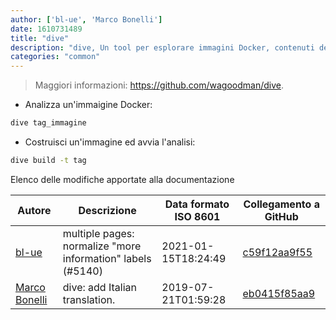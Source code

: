 ```yaml
---
author: ['bl-ue', 'Marco Bonelli']
date: 1610731489
title: "dive"
description: "dive, Un tool per esplorare immagini Docker, contenuti dei livelli, e ridurne la dimensione."
categories: "common"
---
```

> Maggiori informazioni: <https://github.com/wagoodman/dive>.

- Analizza un'immaigine Docker:

```bash
dive tag_immagine
```

- Costruisci un'immagine ed avvia l'analisi:

```bash
dive build -t tag
```
Elenco delle modifiche apportate alla documentazione


Autore | Descrizione | Data formato ISO 8601 | Collegamento a GitHub
------|-----|-----|-----
[bl-ue](mailto:54780737+bl-ue@users.noreply.github.com) | multiple pages: normalize "more information" labels (#5140) | 2021-01-15T18:24:49 | [c59f12aa9f55](https://github.com/tldr-pages/tldr/commit/c59f12aa9f55d85612ba22e4da86db293ff76977)
[Marco Bonelli](mailto:marco@mebeim.net) | dive: add Italian translation. | 2019-07-21T01:59:28 | [eb0415f85aa9](https://github.com/tldr-pages/tldr/commit/eb0415f85aa96462d559d03a0907888612d1600f)

